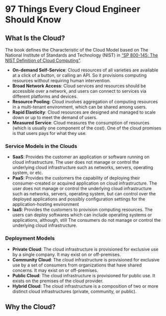# 97 Things Every Cloud Engineer Should Know

##  What Is the Cloud?

The book defines the Characteristic of the Cloud Model based on The National Institute of Standards and Technology (NIST) in [“SP 800-145: The NIST Definition of Cloud Computing”](https://oreil.ly/umBJb).

- **On-demand Self-Service**:  Cloud resources of all varieties are available at a click of a button, or calling an API. So it provisions computing resources without requiring human intervention.
- **Broad Network Access**: Cloud services and resources should be accessible over a network, and users can connect to services via different platforms and devices.
- **Resource Pooling**: Cloud involves aggregation of computing resources in a multi-tenant environment, which can be shared among users.
- **Rapid Elasticity**: Cloud resources are designed and managed to scale down or up to meet the demand of users.
- **Measured Service**: Cloud measures the consumption of resources (which is usually one component of the cost). One of the cloud promises is that users pays for what they use.

### Service Models in the Clouds

- **SaaS**: Provides the customer an application or software running on cloud infrastructure. The user does not manage or control the underlying cloud infrastructure such as networks, servers, operating system, or etc.
- **PaaS**: Provides the customers the capability of deploying their consumer-created or acquired application on cloud infrastructure. The user does not manage or control the underlying cloud infrastructure such as networks, servers, operating system, but can control over the deployed applications and possibly configuration settings for the application-hosting environment
- **IaaS**: Provides the customers to provision computing resources. The users can deploy softwares which can include operating systems or applications, although, still The consumers do not manage or control the underlying cloud infrastructure.

### Deployment Models

- **Private Cloud**: The cloud infrastructure is provisioned for exclusive use by a single company. It may exist on or off-premises. 
- **Community Cloud**: The cloud infrastructure is provisioned for exclusive use by a set of consumers from organizations that have shared concerns. It may exist on or off-premises. 
- **Public Cloud**: The cloud infrastructure is provisioned for public use. It exists on the premises of the cloud provider.
- **Hybrid Cloud**: The cloud infrastructure is a composition of two or more distinct cloud infrastructures (private, community, or public).

## Why the Cloud?
